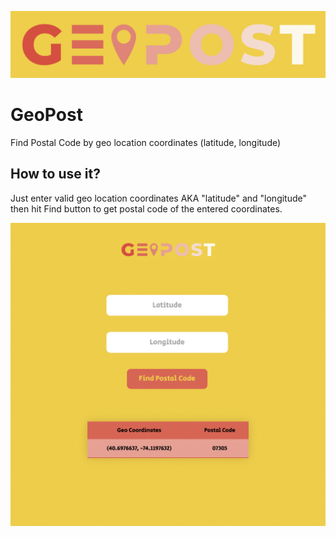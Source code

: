 ![GeoPost](static/geo_post_logo.png)
# GeoPost

Find Postal Code by geo location coordinates (latitude, longitude)

## How to use it?
Just enter valid geo location coordinates AKA "latitude" and "longitude"
then hit Find button to get postal code of the entered coordinates.

![Demo](static/demo.png)
